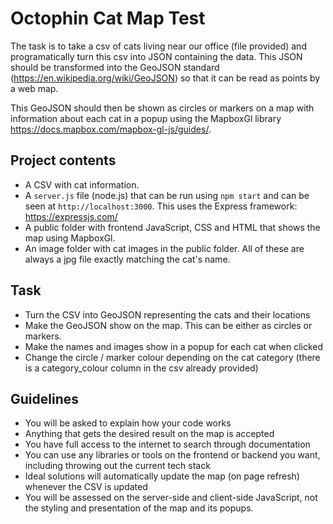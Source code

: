 # Octophin Cat Map Test

The task is to take a csv of cats living near our office (file provided) and programatically turn this csv into JSON containing the data. This JSON should be transformed into the GeoJSON standard (https://en.wikipedia.org/wiki/GeoJSON) so that it can be read as points by a web map.

This GeoJSON should then be shown as circles or markers on a map with information about each cat in a popup using the MapboxGl library https://docs.mapbox.com/mapbox-gl-js/guides/.

## Project contents

* A CSV with cat information.
* A `server.js` file (node.js) that can be run using `npm start` and can be seen at `http://localhost:3000`. This uses the Express framework: https://expressjs.com/
* A public folder with frontend JavaScript, CSS and HTML that shows the map using MapboxGl.
* An image folder with cat images in the public folder. All of these are always a jpg file exactly matching the cat's name.

## Task

* Turn the CSV into GeoJSON representing the cats and their locations
* Make the GeoJSON show on the map. This can be either as circles or markers. 
* Make the names and images show in a popup for each cat when clicked
* Change the circle / marker colour depending on the cat category (there is a category_colour column in the csv already provided)

## Guidelines

* You will be asked to explain how your code works
* Anything that gets the desired result on the map is accepted
* You have full access to the internet to search through documentation
* You can use any libraries or tools on the frontend or backend you want, including throwing out the current tech stack
* Ideal solutions will automatically update the map (on page refresh) whenever the CSV is updated
* You will be assessed on the server-side and client-side JavaScript, not the styling and presentation of the map and its popups.
